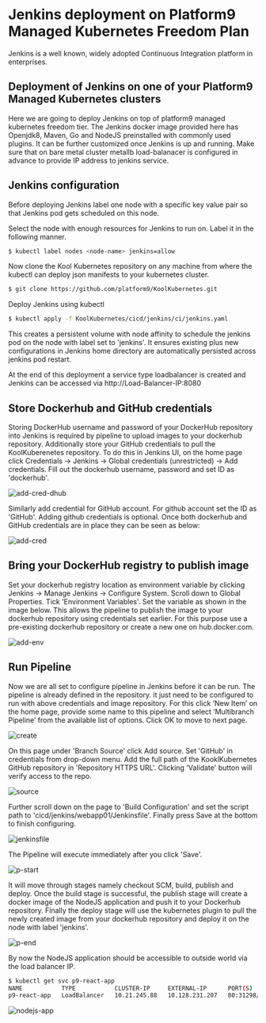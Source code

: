 # Jenkins deployment on Platform9 Managed Kubernetes Freedom Plan

Jenkins is a well known, widely adopted Continuous Integration platform in enterprises. 

## Deployment of Jenkins on one of your Platform9 Managed Kubernetes clusters
Here we are going to deploy Jenkins on top of platform9 managed kubernetes freedom tier. The Jenkins docker image provided here has Openjdk8, Maven, Go and NodeJS preinstalled with commonly used plugins. It can be further customized once Jenkins is up and running. Make sure that on bare metal cluster metallb load-balanacer is configured in advance to provide IP address to jenkins service.

## Jenkins configuration
Before deploying Jenkins label one node with a specific key value pair so that Jenkins pod gets scheduled on this node. 

Select the node with enough resources for Jenkins to run on. Label it in the following manner. 

```bash
$ kubectl label nodes <node-name> jenkins=allow
```
Now clone the Kool Kubernetes repository on any machine from where the kubectl can deploy json manifests to your kubernetes cluster.

```bash
$ git clone https://github.com/platform9/KoolKubernetes.git
```
Deploy Jenkins using kubectl
```bash
$ kubectl apply -f KoolKubernetes/cicd/jenkins/ci/jenkins.yaml
```
This creates a persistent volume with node affinity to schedule the jenkins pod on the node with label set to 'jenkins'. It ensures existing plus new configurations in Jenkins home directory are automatically persisted across jenkins pod restart.

At the end of this deployment a service type loadbalancer is created and Jenkins can be accessed via http://Load-Balancer-IP:8080

## Store Dockerhub and GitHub credentials
Storing DockerHub username and password of your DockerHub repository into Jenkins is required by pipeline to upload images to your dockerhub repository. Additionally store your GitHub credentials to pull the KoolKuberenetes repository. To do this in Jenkins UI, on the home page click Credentials -> Jenkins -> Global credentials (unrestricted) -> Add credentials. Fill out the dockerhub username, password and set ID as 'dockerhub'.

![add-cred-dhub](https://github.com/platform9/KoolKubernetes/blob/master/cicd/jenkins/images/add_cred_dhub.png)

Similarly add credential for GitHub account. For github account set the ID as 'GitHub'. Adding github credentials is optional. Once both dockerhub and GitHub credentials are in place they can be seen as below:

![add-cred](https://github.com/platform9/KoolKubernetes/blob/master/cicd/jenkins/images/add_cred.png)


## Bring your DockerHub registry to publish image
Set your dockerhub registry location as environment variable by clicking Jenkins -> Manage Jenkins -> Configure System. Scroll down to Global Properties. Tick 'Environment Variables'. Set the variable as shown in the image below. This allows the pipeline to publish the image to your dockerhub repository using credentials set earlier. For this purpose use a pre-existing dockerhub repository or create a new one on hub.docker.com.

![add-env](https://github.com/platform9/KoolKubernetes/blob/master/cicd/jenkins/images/dhub_loc.png)

## Run Pipeline
Now we are all set to configure pipeline in Jenkins before it can be run. The pipeline is already defined in the repository. it just need to be configured to run with above credentials and image repository. For this click ‘New Item’ on the home page,  provide some name to this pipeline and select ‘Multibranch Pipeline’ from the available list of options. Click OK to move to next page. 

![create](https://github.com/platform9/KoolKubernetes/blob/master/cicd/jenkins/images/create.png)

On this page under 'Branch Source' click Add source. Set 'GitHub' in credentials from drop-down menu. Add the full path of the KooklKubernetes GitHub repository in 'Repository HTTPS URL'. Clicking 'Validate' button will verify access to the repo.

![source](https://github.com/platform9/KoolKubernetes/blob/master/cicd/jenkins/images/source.png)

Further scroll down on the page to 'Build Configuration' and set the script path to 'cicd/jenkins/webapp01/Jenkinsfile'. Finally press Save at the bottom to finish configuring. 

![jenkinsfile](https://github.com/platform9/KoolKubernetes/blob/master/cicd/jenkins/images/jenkinsfile_path.png)

The Pipeline will execute immediately after you click 'Save'.  

![p-start](https://github.com/platform9/KoolKubernetes/blob/master/cicd/jenkins/images/p_start.png)


It will move through stages namely checkout SCM, build, publish and deploy. Once the build stage is successful, the publish stage will create a docker image of the NodeJS application and push it to your Dockerhub repository. Finally the deploy stage will use the kubernetes plugin to pull the newly created image from your dockerhub repository and deploy it on the node with label 'jenkins'.

![p-end](https://github.com/platform9/KoolKubernetes/blob/master/cicd/jenkins/images/p_finish.png)

By now the NodeJS application should be accessible to outside world via the load balancer IP.

```bash
$ kubectl get svc p9-react-app
NAME           TYPE           CLUSTER-IP     EXTERNAL-IP      PORT(S)        AGE
p9-react-app   LoadBalancer   10.21.245.88   10.128.231.207   80:31298/TCP   13m
```


![nodejs-app](https://github.com/platform9/KoolKubernetes/blob/master/cicd/jenkins/images/nodejs-app.png)


